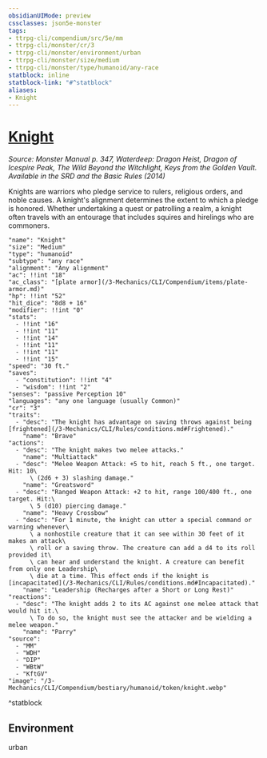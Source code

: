 ```yaml
---
obsidianUIMode: preview
cssclasses: json5e-monster
tags:
- ttrpg-cli/compendium/src/5e/mm
- ttrpg-cli/monster/cr/3
- ttrpg-cli/monster/environment/urban
- ttrpg-cli/monster/size/medium
- ttrpg-cli/monster/type/humanoid/any-race
statblock: inline
statblock-link: "#^statblock"
aliases:
- Knight
---
```

# [Knight](3-Mechanics\CLI\Compendium\bestiary\humanoid/knight.md)
*Source: Monster Manual p. 347, Waterdeep: Dragon Heist, Dragon of Icespire Peak, The Wild Beyond the Witchlight, Keys from the Golden Vault. Available in the <span title='Systems Reference Document (5.1)'>SRD</span> and the Basic Rules (2014)*  

Knights are warriors who pledge service to rulers, religious orders, and noble causes. A knight's alignment determines the extent to which a pledge is honored. Whether undertaking a quest or patrolling a realm, a knight often travels with an entourage that includes squires and hirelings who are commoners.

```statblock
"name": "Knight"
"size": "Medium"
"type": "humanoid"
"subtype": "any race"
"alignment": "Any alignment"
"ac": !!int "18"
"ac_class": "[plate armor](/3-Mechanics/CLI/Compendium/items/plate-armor.md)"
"hp": !!int "52"
"hit_dice": "8d8 + 16"
"modifier": !!int "0"
"stats":
  - !!int "16"
  - !!int "11"
  - !!int "14"
  - !!int "11"
  - !!int "11"
  - !!int "15"
"speed": "30 ft."
"saves":
  - "constitution": !!int "4"
  - "wisdom": !!int "2"
"senses": "passive Perception 10"
"languages": "any one language (usually Common)"
"cr": "3"
"traits":
  - "desc": "The knight has advantage on saving throws against being [frightened](/3-Mechanics/CLI/Rules/conditions.md#Frightened)."
    "name": "Brave"
"actions":
  - "desc": "The knight makes two melee attacks."
    "name": "Multiattack"
  - "desc": "Melee Weapon Attack: +5 to hit, reach 5 ft., one target. Hit: 10\
      \ (2d6 + 3) slashing damage."
    "name": "Greatsword"
  - "desc": "Ranged Weapon Attack: +2 to hit, range 100/400 ft., one target. Hit:\
      \ 5 (d10) piercing damage."
    "name": "Heavy Crossbow"
  - "desc": "For 1 minute, the knight can utter a special command or warning whenever\
      \ a nonhostile creature that it can see within 30 feet of it makes an attack\
      \ roll or a saving throw. The creature can add a d4 to its roll provided it\
      \ can hear and understand the knight. A creature can benefit from only one Leadership\
      \ die at a time. This effect ends if the knight is [incapacitated](/3-Mechanics/CLI/Rules/conditions.md#Incapacitated)."
    "name": "Leadership (Recharges after a Short or Long Rest)"
"reactions":
  - "desc": "The knight adds 2 to its AC against one melee attack that would hit it.\
      \ To do so, the knight must see the attacker and be wielding a melee weapon."
    "name": "Parry"
"source":
  - "MM"
  - "WDH"
  - "DIP"
  - "WBtW"
  - "KftGV"
"image": "/3-Mechanics/CLI/Compendium/bestiary/humanoid/token/knight.webp"
```
^statblock

## Environment

urban